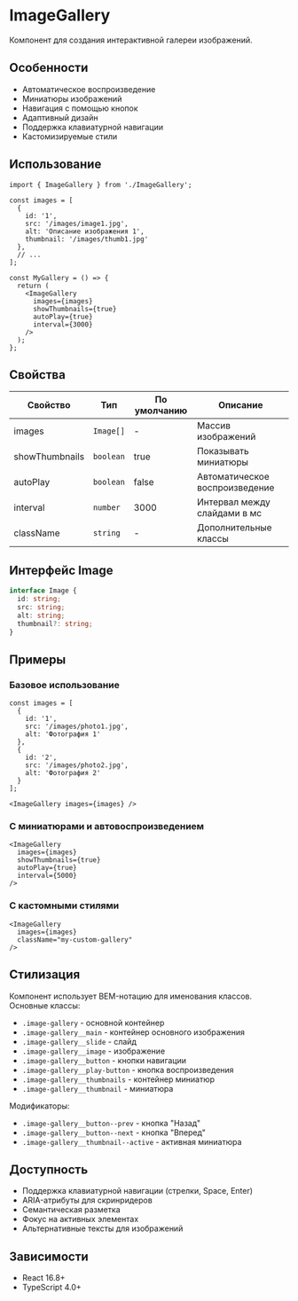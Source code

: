 # ImageGallery

Компонент для создания интерактивной галереи изображений.

## Особенности

- Автоматическое воспроизведение
- Миниатюры изображений
- Навигация с помощью кнопок
- Адаптивный дизайн
- Поддержка клавиатурной навигации
- Кастомизируемые стили

## Использование

```tsx
import { ImageGallery } from './ImageGallery';

const images = [
  {
    id: '1',
    src: '/images/image1.jpg',
    alt: 'Описание изображения 1',
    thumbnail: '/images/thumb1.jpg'
  },
  // ...
];

const MyGallery = () => {
  return (
    <ImageGallery
      images={images}
      showThumbnails={true}
      autoPlay={true}
      interval={3000}
    />
  );
};
```

## Свойства

| Свойство | Тип | По умолчанию | Описание |
|----------|-----|--------------|-----------|
| images | `Image[]` | - | Массив изображений |
| showThumbnails | `boolean` | true | Показывать миниатюры |
| autoPlay | `boolean` | false | Автоматическое воспроизведение |
| interval | `number` | 3000 | Интервал между слайдами в мс |
| className | `string` | - | Дополнительные классы |

## Интерфейс Image

```typescript
interface Image {
  id: string;
  src: string;
  alt: string;
  thumbnail?: string;
}
```

## Примеры

### Базовое использование

```tsx
const images = [
  {
    id: '1',
    src: '/images/photo1.jpg',
    alt: 'Фотография 1'
  },
  {
    id: '2',
    src: '/images/photo2.jpg',
    alt: 'Фотография 2'
  }
];

<ImageGallery images={images} />
```

### С миниатюрами и автовоспроизведением

```tsx
<ImageGallery
  images={images}
  showThumbnails={true}
  autoPlay={true}
  interval={5000}
/>
```

### С кастомными стилями

```tsx
<ImageGallery
  images={images}
  className="my-custom-gallery"
/>
```

## Стилизация

Компонент использует BEM-нотацию для именования классов. Основные классы:

- `.image-gallery` - основной контейнер
- `.image-gallery__main` - контейнер основного изображения
- `.image-gallery__slide` - слайд
- `.image-gallery__image` - изображение
- `.image-gallery__button` - кнопки навигации
- `.image-gallery__play-button` - кнопка воспроизведения
- `.image-gallery__thumbnails` - контейнер миниатюр
- `.image-gallery__thumbnail` - миниатюра

Модификаторы:
- `.image-gallery__button--prev` - кнопка "Назад"
- `.image-gallery__button--next` - кнопка "Вперед"
- `.image-gallery__thumbnail--active` - активная миниатюра

## Доступность

- Поддержка клавиатурной навигации (стрелки, Space, Enter)
- ARIA-атрибуты для скринридеров
- Семантическая разметка
- Фокус на активных элементах
- Альтернативные тексты для изображений

## Зависимости

- React 16.8+
- TypeScript 4.0+ 